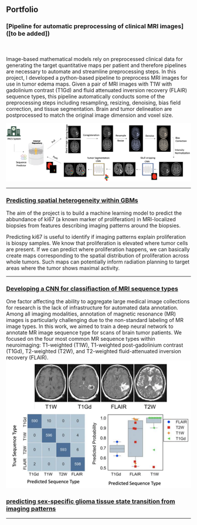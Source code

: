 
## Portfolio 

### [Pipeline for automatic preprocessing of clinical MRI images]([to be added])
<br><br>
Image-based mathematical models rely on preprocessed clinical data for generating the target quantitative maps per patient and therefore pipelines are necessary to automate and streamline preprocessing steps. In this project, I developed a python-based pipeline to preprocess MRI images for use in tumor edema maps. Given a pair of MRI images with T1W with gadolinium contrast (T1Gd) and fluid attenuated inversion recovery (FLAIR) sequence types, this pipeline automatically conducts some of the preprocessing steps including resampling, resizing, denoising, bias field correction, and tissue segmentation. Brain and tumor delineation are postprocessed to match the original image dimension and voxel size.

<img src="images/pipeline.png?raw=false"/>

---
### [Predicting spatial heterogeneity within GBMs]([https://github.com/SARARANJBAR/SpatialHeterogeneityPredictor])
The aim of the project is to build a machine learning model to predict the abbundance of ki67 (a known marker of proliferation) in MRI-localized biopsies from features describing imaging patterns around the biopsies.

Predicting ki67 is useful to identify if imaging patterns explain proliferation is biospy samples. We know that proliferation is elevated where tumor cells are present. If we can predict where proliferation happens, we can basically create maps corresponding to the spatial distribution of proliferation across whole tumors. Such maps can potentially inform radiation planning to target areas where the tumor shows maximal activity.

---
### [Developing a CNN for classifiaction of MRI sequence types]([https://github.com/SARARANJBAR/PNTGliomaSegmentationProjec])

One factor affecting the ability to aggregate large medical image collections for research is the lack of infrastructure for automated data annotation. Among all imaging modalities, annotation of magnetic resonance (MR) images is particularly challenging due to the non-standard labeling of MR image types. In this work, we aimed to train a deep neural network to annotate MR image sequence type for scans of brain tumor patients. We focused on the four most common MR sequence types within neuroimaging: T1-weighted (T1W), T1-weighted post-gadolinium contrast (T1Gd), T2-weighted (T2W), and T2-weighted fluid-attenuated inversion recovery (FLAIR).
<img src="images/seqpred.png?raw=true"/>

### [predicting sex-specific glioma tissue state transition from imaging patterns]([https://github.com/SARARANJBAR/PNTGliomaBiopsyMachineLearningProject])
---



